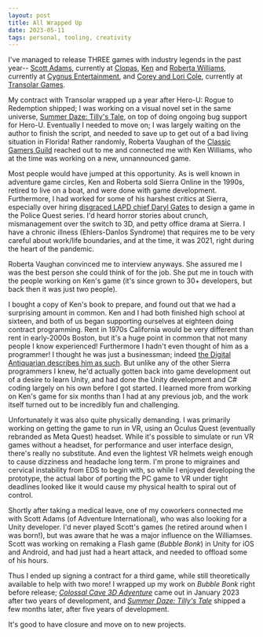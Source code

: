 ```yaml
--- 
layout: post
title: All Wrapped Up
date: 2023-05-11
tags: personal, tooling, creativity
---
```

I've managed to release THREE games with industry legends in the past year-- [Scott Adams](https://en.wikipedia.org/wiki/Scott_Adams_(game_designer)), currently at [Clopas](https://www.clopas.net/), [Ken](https://en.wikipedia.org/wiki/Ken_Williams_(game_developer)) and [Roberta Williams](https://en.wikipedia.org/wiki/Roberta_Williams), currently at [Cygnus Entertainment](https://cygnusentertainment.com/), and [Corey and Lori Cole](https://en.wikipedia.org/wiki/The_Coles), currently at [Transolar Games](https://www.twitch.tv/transolargames). 

My contract with Transolar wrapped up a year after Hero-U: Rogue to Redemption shipped; I was working on a visual novel set in the same universe, [Summer Daze: Tilly's Tale](https://store.steampowered.com/app/1139490/Summer_Daze_Tillys_Tale/), on top of doing ongoing bug support for Hero-U. Eventually I needed to move on; I was largely waiting on the author to finish the script, and needed to save up to get out of a bad living situation in Florida! Rather randomly, Roberta Vaughan of the [Classic Gamers Guild](https://www.facebook.com/groups/ClassicGamersGuild/) reached out to me and connected me with Ken Williams, who at the time was working on a new, unnannounced game.

Most people would have jumped at this opportunity. As is well known in adventure game circles, Ken and Roberta sold Sierra Online in the 1990s, retired to live on a boat, and were done with game development. Furthermore, I had worked for some of his harshest critics at Sierra, especially over hiring [disgraced LAPD chief Daryl Gates](https://www.filfre.net/2019/07/chief-gates-comes-to-oakhurst-a-cop-drama/) to design a game in the Police Quest series. I'd heard horror stories about crunch, mismanagement over the switch to 3D, and petty office drama at Sierra. I have a chronic illness (Ehlers-Danlos Syndrome) that requires me to be very careful about work/life boundaries, and at the time, it was 2021, right during the heart of the pandemic.

Roberta Vaughan convinced me to interview anyways. She assured me I was the best person she could think of for the job. She put me in touch with the people working on Ken's game (it's since grown to 30+ developers, but back then it was just two people).

I bought a copy of Ken's book to prepare, and found out that we had a surprising amount in common. Ken and I had both finished high school at sixteen, and both of us began supporting ourselves at eighteen doing contract programming. Rent in 1970s California would be very different than rent in early-2000s Boston, but it's a huge point in common that not many people I know experienced! Furthermore I hadn't even thought of him as a programmer! I thought he was just a businessman; indeed [the Digital Antiquarian describes him as such](https://www.filfre.net/2011/10/ken-and-roberta/). But unlike any of the other Sierra programmers I knew, he'd actually gotten back into game development out of a desire to learn Unity, and had done the Unity development and C# coding largely on his own before I got started. I learned more from working on Ken's game for six months than I had at any previous job, and the work itself turned out to be incredibly fun and challenging.

Unfortunately it was also quite physically demanding. I was primarily working on getting the game to run in VR, using an Oculus Quest (eventually rebranded as Meta Quest) headset. While it's possible to simulate or run VR games without a headset, for performance and user interface design, there's really no substitute. And even the lightest VR helmets weigh enough to cause dizziness and headache long term. I'm prone to migraines and cervical instability from EDS to begin with, so while I enjoyed developing the prototype, the actual labor of porting the PC game to VR under tight deadlines looked like it would cause my physical health to spiral out of control. 

Shortly after taking a medical leave, one of my coworkers connected me with Scott Adams (of Adventure International), who was also looking for a Unity developer. I'd never played Scott's games (he retired around when I was born!), but was aware that he was a major influence on the Williamses. Scott was working on remaking a Flash game (_Bubble Bonk_) in Unity for iOS and Android, and had just had a heart attack, and needed to offload some of his hours. 

Thus I ended up signing a contract for a third game, while still theoretically available to help with two more! I wrapped up my work on _Bubble Bonk_ right before release; _[Colossal Cave 3D Adventure](https://www.colossalcave3d.com/)_ came out in January 2023 after two years of development, and _[Summer Daze: Tilly's Tale](https://store.steampowered.com/app/1139490/Summer_Daze_Tillys_Tale/)_ shipped a few months later, after five years of development.

It's good to have closure and move on to new projects.
